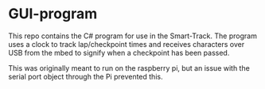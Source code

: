 # GUI-program
This repo contains the C# program for use in the Smart-Track. The program uses a clock to track lap/checkpoint times and receives characters over USB from the mbed to signify when a checkpoint has been passed.

This was originally meant to run on the raspberry pi, but an issue with the serial port object through the Pi prevented this.
